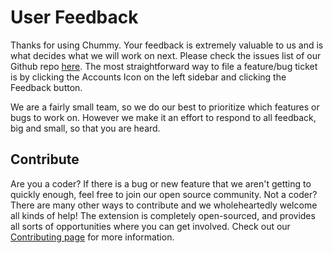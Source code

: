 # User Feedback

Thanks for using Chummy. Your feedback is extremely valuable to us and is what decides what we will work on next. Please check the issues list of our Github repo [here](https://github.com/AtomicCodeLabs/chummy/issues). The most straightforward way to file a feature/bug ticket is by clicking the Accounts Icon on the left sidebar and clicking the Feedback button.

We are a fairly small team, so we do our best to prioritize which features or bugs to work on. However we make it an effort to respond to all feedback, big and small, so that you are heard.

## Contribute

Are you a coder? If there is a bug or new feature that we aren't getting to quickly enough, feel free to join our open source community. Not a coder? There are many other ways to contribute and we wholeheartedly welcome all kinds of help! The extension is completely open-sourced, and provides all sorts of opportunities where you can get involved. Check out our [Contributing page](https://github.com/AtomicCodeLabs/chummy/blob/docs/docs/CONTRIBUTING.md) for more information.
